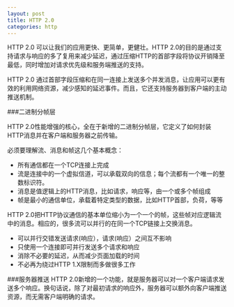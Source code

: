 ```yaml
---
layout: post
title: HTTP 2.0
categories: http
---
```


HTTP 2.0 可以让我们的应用更快、更简单，更健壮。HTTP 2.0的目的是通过支持请求与响应的多了复用来减少延迟，通过压缩HTTP的首部字段将协议开销降至最低，同时增加对请求优先级和服务端推送的支持。

HTTP 2.0 通过首部字段压缩和在同一连接上发送多个并发消息，让应用可以更有效的利用网络资源，减少感知的延迟事件。而且，它还支持服务器到客户端的主动推送机制。

###二进制分帧层

HTTP 2.0性能增强的核心，全在于新增的二进制分帧层，它定义了如何封装HTTP消息并在客户端和服务器之前传输。

必须要理解流、消息和帧这几个基本概念：

* 所有通信都在一个TCP连接上完成
* 流是连接中的一个虚拟信道，可以承载双向的信息；每个流都有一个唯一的整数标识符。
* 消息是值逻辑上的HTTP消息，比如请求，响应等，由一个或多个帧组成
* 帧是最小的通信单位，承载着特定类型的数据，比如HTTP首部，负荷，等等

HTTP 2.0把HTTP协议通信的基本单位缩小为一个一个的帧，这些帧对应逻辑流中的消息。相应的，很多流可以并行的在同一个TCP链接上交换消息。


* 可以并行交错发送请求(响应），请求(响应）之间互不影响
* 只使用一个连接即可并行发送多个请求和响应
* 消除不必要的延迟，从而减少页面加载的时间
* 不必再为绕过HTTP 1.X限制而多做很多工作

###服务器推送
HTTP 2.0新增的一个功能，就是服务器可以对一个客户端请求发送多个响应。换句话说，除了对最初请求的响应外，服务器可以额外向客户端推送资源，而无需客户端明确的请求。
